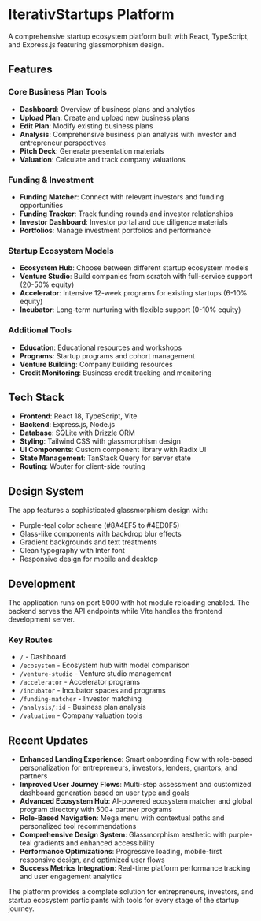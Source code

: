 
# IterativStartups Platform

A comprehensive startup ecosystem platform built with React, TypeScript, and Express.js featuring glassmorphism design.

## Features

### Core Business Plan Tools
- **Dashboard**: Overview of business plans and analytics
- **Upload Plan**: Create and upload new business plans
- **Edit Plan**: Modify existing business plans
- **Analysis**: Comprehensive business plan analysis with investor and entrepreneur perspectives
- **Pitch Deck**: Generate presentation materials
- **Valuation**: Calculate and track company valuations

### Funding & Investment
- **Funding Matcher**: Connect with relevant investors and funding opportunities
- **Funding Tracker**: Track funding rounds and investor relationships
- **Investor Dashboard**: Investor portal and due diligence materials
- **Portfolios**: Manage investment portfolios and performance

### Startup Ecosystem Models
- **Ecosystem Hub**: Choose between different startup ecosystem models
- **Venture Studio**: Build companies from scratch with full-service support (20-50% equity)
- **Accelerator**: Intensive 12-week programs for existing startups (6-10% equity)
- **Incubator**: Long-term nurturing with flexible support (0-10% equity)

### Additional Tools
- **Education**: Educational resources and workshops
- **Programs**: Startup programs and cohort management
- **Venture Building**: Company building resources
- **Credit Monitoring**: Business credit tracking and monitoring

## Tech Stack

- **Frontend**: React 18, TypeScript, Vite
- **Backend**: Express.js, Node.js
- **Database**: SQLite with Drizzle ORM
- **Styling**: Tailwind CSS with glassmorphism design
- **UI Components**: Custom component library with Radix UI
- **State Management**: TanStack Query for server state
- **Routing**: Wouter for client-side routing

## Design System

The app features a sophisticated glassmorphism design with:
- Purple-teal color scheme (#8A4EF5 to #4ED0F5)
- Glass-like components with backdrop blur effects
- Gradient backgrounds and text treatments
- Clean typography with Inter font
- Responsive design for mobile and desktop

## Development

The application runs on port 5000 with hot module reloading enabled. The backend serves the API endpoints while Vite handles the frontend development server.

### Key Routes
- `/` - Dashboard
- `/ecosystem` - Ecosystem hub with model comparison
- `/venture-studio` - Venture studio management
- `/accelerator` - Accelerator programs
- `/incubator` - Incubator spaces and programs
- `/funding-matcher` - Investor matching
- `/analysis/:id` - Business plan analysis
- `/valuation` - Company valuation tools

## Recent Updates

- **Enhanced Landing Experience**: Smart onboarding flow with role-based personalization for entrepreneurs, investors, lenders, grantors, and partners
- **Improved User Journey Flows**: Multi-step assessment and customized dashboard generation based on user type and goals  
- **Advanced Ecosystem Hub**: AI-powered ecosystem matcher and global program directory with 500+ partner programs
- **Role-Based Navigation**: Mega menu with contextual paths and personalized tool recommendations
- **Comprehensive Design System**: Glassmorphism aesthetic with purple-teal gradients and enhanced accessibility
- **Performance Optimizations**: Progressive loading, mobile-first responsive design, and optimized user flows
- **Success Metrics Integration**: Real-time platform performance tracking and user engagement analytics

The platform provides a complete solution for entrepreneurs, investors, and startup ecosystem participants with tools for every stage of the startup journey.
